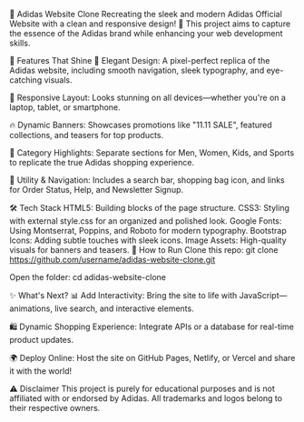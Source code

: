 🌟 Adidas Website Clone
Recreating the sleek and modern Adidas Official Website with a clean and responsive design! 🚀 This project aims to capture the essence of the Adidas brand while enhancing your web development skills.

🏀 Features That Shine
🎨 Elegant Design:
A pixel-perfect replica of the Adidas website, including smooth navigation, sleek typography, and eye-catching visuals.

📱 Responsive Layout:
Looks stunning on all devices—whether you're on a laptop, tablet, or smartphone.

🔥 Dynamic Banners:
Showcases promotions like "11.11 SALE", featured collections, and teasers for top products.

👟 Category Highlights:
Separate sections for Men, Women, Kids, and Sports to replicate the true Adidas shopping experience.

🛒 Utility & Navigation:
Includes a search bar, shopping bag icon, and links for Order Status, Help, and Newsletter Signup.

🛠 Tech Stack
HTML5: Building blocks of the page structure.
CSS3: Styling with external style.css for an organized and polished look.
Google Fonts: Using Montserrat, Poppins, and Roboto for modern typography.
Bootstrap Icons: Adding subtle touches with sleek icons.
Image Assets: High-quality visuals for banners and teasers.
🚀 How to Run
Clone this repo:
git clone https://github.com/username/adidas-website-clone.git

Open the folder:
cd adidas-website-clone

✨ What's Next?
📊 Add Interactivity:
Bring the site to life with JavaScript—animations, live search, and interactive elements.

🛍️ Dynamic Shopping Experience:
Integrate APIs or a database for real-time product updates.

🌍 Deploy Online:
Host the site on GitHub Pages, Netlify, or Vercel and share it with the world!

⚠️ Disclaimer
This project is purely for educational purposes and is not affiliated with or endorsed by Adidas. All trademarks and logos belong to their respective owners.
